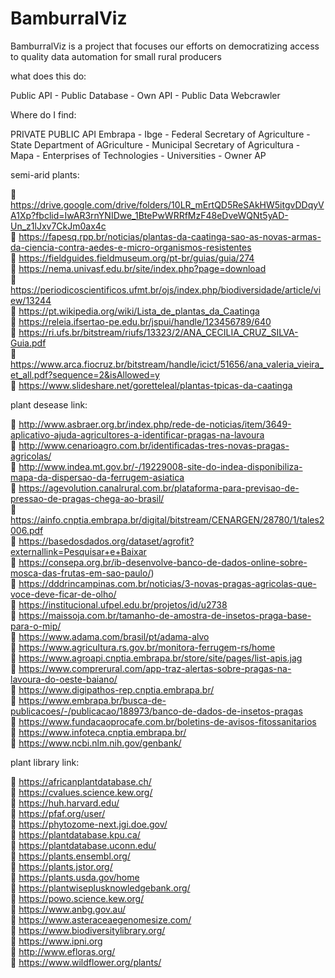 # BamburralViz
BamburralViz is a project that focuses our efforts on democratizing access to quality data automation for small rural producers

what does this do:

Public API - 
Public Database - 
Own API - 
Public Data Webcrawler

Where do I find: 

PRIVATE PUBLIC API
Embrapa - 
Ibge - 
Federal Secretary of Agriculture - 
State Department of AGriculture - 
Municipal Secretary of Agricultura - 
Mapa - 
Enterprises of Technologies - 
Universities - 
Owner AP

semi-arid plants: 

:link: https://drive.google.com/drive/folders/10LR_mErtQD5ReSAkHW5itgvDDqyVA1Xp?fbclid=IwAR3rnYNIDwe_1BtePwWRRfMzF48eDveWQNt5yAD-Un_z1lJxv7CkJm0ax4c  
:link: https://fapesq.rpp.br/noticias/plantas-da-caatinga-sao-as-novas-armas-da-ciencia-contra-aedes-e-micro-organismos-resistentes  
:link: https://fieldguides.fieldmuseum.org/pt-br/guias/guia/274  
:link: https://nema.univasf.edu.br/site/index.php?page=download  
:link: https://periodicoscientificos.ufmt.br/ojs/index.php/biodiversidade/article/view/13244  
:link: https://pt.wikipedia.org/wiki/Lista_de_plantas_da_Caatinga  
:link: https://releia.ifsertao-pe.edu.br/jspui/handle/123456789/640  
:link: https://ri.ufs.br/bitstream/riufs/13323/2/ANA_CECILIA_CRUZ_SILVA-Guia.pdf  
:link: https://www.arca.fiocruz.br/bitstream/handle/icict/51656/ana_valeria_vieira_et_all.pdf?sequence=2&isAllowed=y  
:link: https://www.slideshare.net/goretteleal/plantas-tpicas-da-caatinga  


plant desease link: 

:link: http://www.asbraer.org.br/index.php/rede-de-noticias/item/3649-aplicativo-ajuda-agricultores-a-identificar-pragas-na-lavoura  
:link: http://www.cenarioagro.com.br/identificadas-tres-novas-pragas-agricolas/  
:link: http://www.indea.mt.gov.br/-/19229008-site-do-indea-disponibiliza-mapa-da-dispersao-da-ferrugem-asiatica  
:link: https://agevolution.canalrural.com.br/plataforma-para-previsao-de-pressao-de-pragas-chega-ao-brasil/  
:link: https://ainfo.cnptia.embrapa.br/digital/bitstream/CENARGEN/28780/1/tales2006.pdf  
:link: https://basedosdados.org/dataset/agrofit?externallink=Pesquisar+e+Baixar  
:link: https://consepa.org.br/ib-desenvolve-banco-de-dados-online-sobre-mosca-das-frutas-em-sao-paulo/)  
:link: https://dddrincampinas.com.br/noticias/3-novas-pragas-agricolas-que-voce-deve-ficar-de-olho/  
:link: https://institucional.ufpel.edu.br/projetos/id/u2738  
:link: https://maissoja.com.br/tamanho-de-amostra-de-insetos-praga-base-para-o-mip/  
:link: https://www.adama.com/brasil/pt/adama-alvo  
:link: https://www.agricultura.rs.gov.br/monitora-ferrugem-rs/home  
:link: https://www.agroapi.cnptia.embrapa.br/store/site/pages/list-apis.jag  
:link: https://www.comprerural.com/app-traz-alertas-sobre-pragas-na-lavoura-do-oeste-baiano/  
:link: https://www.digipathos-rep.cnptia.embrapa.br/  
:link: https://www.embrapa.br/busca-de-publicacoes/-/publicacao/188973/banco-de-dados-de-insetos-pragas  
:link: https://www.fundacaoprocafe.com.br/boletins-de-avisos-fitossanitarios  
:link: https://www.infoteca.cnptia.embrapa.br/  
:link: https://www.ncbi.nlm.nih.gov/genbank/  


plant library link:

:link: https://africanplantdatabase.ch/  
:link: https://cvalues.science.kew.org/  
:link: https://huh.harvard.edu/   
:link: https://pfaf.org/user/  
:link: https://phytozome-next.jgi.doe.gov/  
:link: https://plantdatabase.kpu.ca/  
:link: https://plantdatabase.uconn.edu/  
:link: https://plants.ensembl.org/  
:link: https://plants.jstor.org/  
:link: https://plants.usda.gov/home  
:link: https://plantwiseplusknowledgebank.org/  
:link: https://powo.science.kew.org/  
:link: https://www.anbg.gov.au/  
:link: https://www.asteraceaegenomesize.com/  
:link: https://www.biodiversitylibrary.org/  
:link: https://www.ipni.org  
:link: http://www.efloras.org/  
:link: https://www.wildflower.org/plants/ 

